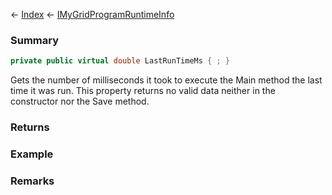 ← [Index](Api-Index) ← [IMyGridProgramRuntimeInfo](Sandbox.ModAPI.Ingame.IMyGridProgramRuntimeInfo)

### Summary

```csharp
private public virtual double LastRunTimeMs { ; }
```

Gets the number of milliseconds it took to execute the Main method the last time it was run. This property returns no valid data neither in the constructor nor the Save method.

### Returns

### Example

### Remarks

